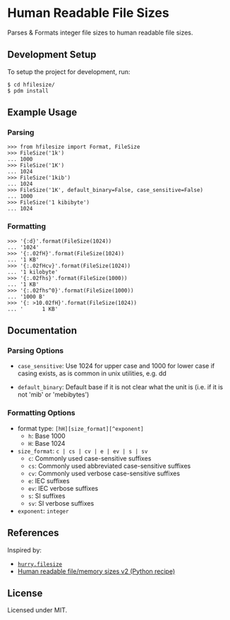 # Human Readable File Sizes
Parses & Formats integer file sizes to human readable file sizes.

## Development Setup
To setup the project for development, run:

    $ cd hfilesize/
    $ pdm install

## Example Usage
### Parsing

    >>> from hfilesize import Format, FileSize
    >>> FileSize('1k')
    ... 1000
    >>> FileSize('1K')
    ... 1024
    >>> FileSize('1kib')
    ... 1024
    >>> FileSize('1K', default_binary=False, case_sensitive=False)
    ... 1000
    >>> FileSize('1 kibibyte')
    ... 1024

### Formatting

    >>> '{:d}'.format(FileSize(1024))
    ... '1024'
    >>> '{:.02fH}'.format(FileSize(1024))
    ... '1 KB'
    >>> '{:.02fHcv}'.format(FileSize(1024))
    ... '1 kilobyte'
    >>> '{:.02fhs}'.format(FileSize(1000))
    ... '1 KB'
    >>> '{:.02fhs^0}'.format(FileSize(1000))
    ... '1000 B'
    >>> '{: >10.02fH}'.format(FileSize(1024))
    ... '      1 KB'

## Documentation
### Parsing Options
- `case_sensitive`:
Use 1024 for upper case and 1000 for lower case if casing exists, as is common in unix utilities, e.g. dd

- `default_binary`:
Default base if it is not clear what the unit is (i.e. if it is not 'mib' or 'mebibytes')

### Formatting Options
- format type:      `[hH][size_format][^exponent]`
    - `h`:              Base 1000
    - `H`:              Base 1024
- `size_format`:    `c | cs | cv | e | ev | s | sv`
    - `c`:              Commonly used case-sensitive suffixes 
    - `cs`:             Commonly used abbreviated case-sensitive suffixes
    - `cv`:             Commonly used verbose case-sensitive suffixes
    - `e`:              IEC suffixes
    - `ev`:             IEC verbose suffixes
    - `s`:              SI suffixes
    - `sv`:             SI verbose suffixes
- `exponent`:       `integer`

## References
Inspired by:

- [`hurry.filesize`](https://pypi.python.org/pypi/hurry.filesize)
- [Human readable file/memory sizes v2 (Python recipe)](http://code.activestate.com/recipes/578323-human-readable-filememory-sizes-v2/)

## License
Licensed under MIT.
